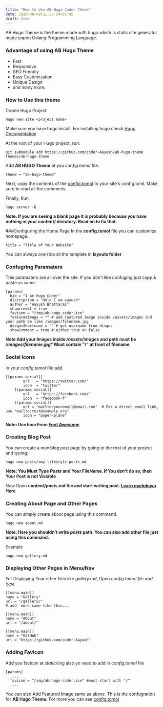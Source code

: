 ```yaml
---
title: "How to Use AB Hugo Coder Theme"
date: 2020-08-09T21:37:54+05:45
draft: true
---
```


AB Hugo Theme is the theme made with hugo which is static site generator made unpon Golang Programming Language.

### Advantage of using AB Hugo Theme

- Fast
- Responsive
- SEO Friendly
- Easy Customization
- Unique Design
- and many more.

### How to Use this theme

Create Hugo Project

```
Hugo new site <project name>
```

Make sure you have hugo install. For installing hugo check [Hugo Documentation](https://gohugo.io/getting-started/installing#readout)

At the root of your Hugo project, run:

```
git submodule add https://github.com/coder-Aayush/ab-hugo-theme themes/ab-hugo-theme
```

Add **AB HUGO Theme** at you _config.tomol_ file.

```
theme = "ab-hugo-theme"
```

Next, copy the contents of the [config.tomol](exampleSite/config.tomol) to your site's config.toml. Make sure to read all the comments.

Finally, Run

```
hugo server -D
```

**Note: If you are seeing a blank page it is probably because you have nothing in your content/ directory. Read on to fix that.**

###Configuring the Home Page
In the **config.tomol** file you can customize homepage.

```
title = "Title of Your Website"
```

You can always override all the template in **layouts folder**

### Confugring Paramaters

This paramaters are all over the site. If you don't like confuging just copy & paste as same.

```
[params]
  bio = "I am Hugo Coder"
  discription = "Hola I am aayush"
  author = "Aayush Bhattarai"
  showcredit = true
  favicon = "/img/ab-hugo-coder.ico"
  featuredImage = "" # add Featured Image inside /assets/images and your path be like /images/filename.jpg
  disqusShortname = "" # get username from disqus
  showComment = true # either true or false
```

**Note Add your Images inside _/assets/images_ and path must be _/images/filename.jpg_\* Must contain "/" at front of filename**

### Social Icons

In your _config.tomol_ file add

```
[[params.social]]
        url   = "https://twitter.com/"
        icon  = "twitter"
    [[params.social]]
        url   = "https://facebook.com/"
        icon  = "facebook-f"
    [[params.social]]
        url = "mailto:youremail@email.com"  # For a direct email link, use "mailto:test@example.org".
        icon = "paper-plane"
```

**Note: Use Icon From [Font Awesome](https://fontawesome.com/v4.7.0/icons/)**

### Creating Blog Post

You can create a new blog post page by going to the root of your project and typing:

```
hugo new posts/<my-lifestyle-post>.md
```

**Note: You Must Type _Posts_ and Your FileName. If You don't do so, then Your Post is not Visiable**

Now Open **content/posts<my-lifestyle-post>.md file and start writing post. [Learn markdown Here](https://guides.github.com/features/mastering-markdown/)**

### Creating About Page and Other Pages

You can simply create about page using this command.

```
hugo new about.md
```

**Note: Here you shouldn't write _posts_ path. You can also add other file just using this command.**

Example

```
hugo new gallery.md
```

### Displaying Other Pages in Menu/Nav

For Displaying Your other files like _gallery.md_, Open _config.tomol file and type_

```
[[menu.main]]
name = "Gallery"
url = "/gallery/"
# add  more same like this...

[[menu.main]]
name = "About"
url = "/about/"

[[menu.main]]
name = "GitHub"
url = "https://github.com/coder-Aayush"
```

### Adding Favicon

Add you favicon at _static/img_ also yo need to add in _config.tomol_ file

```hugo
[params]
  ....
  favicon = "/img/ab-hugo-coder.ico" #must start with "/"
  ....
```

You can also Add Featured Image same as above.
This is the confugration for **AB Hugo Theme.** For more you can see [config.tomol]()
